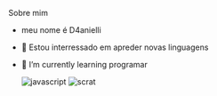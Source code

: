Sobre mim 
-    meu nome é D4anielli
- 👀 Estou interressado em apreder novas linguagens
- 🌱 I’m currently learning  programar
  
  ![javascript](https://img.shields.io/badge/JavaScript-323330?style=for-the-badge&logo=javascript&logoColor=F7DF1E)
  ![scrat](https://img.shields.io/badge/Scratch-4D97FF?style=for-the-badge&logo=Scratch&logoColor=white)

